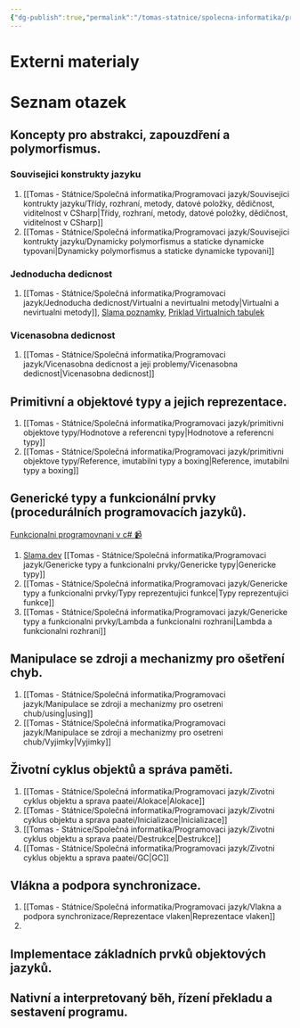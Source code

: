 ```yaml
---
{"dg-publish":true,"permalink":"/tomas-statnice/spolecna-informatika/programovaci-jazyk/programovaci-jazyky-otazky-a-poznamky/","tags":["tomas","spolecna_informatika","programovaci_jazyky"],"noteIcon":""}
---
```


# Externi materialy

# Seznam otazek
##  Koncepty pro abstrakci, zapouzdření a polymorfismus.

### Souvisejici konstrukty jazyku
1. [[Tomas - Státnice/Společná informatika/Programovaci jazyk/Souvisejici kontrukty jazyku/Třídy, rozhraní, metody, datové položky, dědičnost, viditelnost v CSharp\|Třídy, rozhraní, metody, datové položky, dědičnost, viditelnost v CSharp]]
2. [[Tomas - Státnice/Společná informatika/Programovaci jazyk/Souvisejici kontrukty jazyku/Dynamicky polymorfismus a staticke dynamicke typovani\|Dynamicky polymorfismus a staticke dynamicke typovani]]
### Jednoducha dedicnost
1. [[Tomas - Státnice/Společná informatika/Programovaci jazyk/Jednoducha dedicnost/Virtualni a nevirtualni metody\|Virtualni a nevirtualni metody]], [Slama poznamky](https://slama.dev/notes/the-cs-programming-language/#inheritance), [Priklad Virtualnich tabulek](https://pnguyen.io/posts/virtual-new-override-csharp/)
### Vicenasobna dedicnost
1. [[Tomas - Státnice/Společná informatika/Programovaci jazyk/Vicenasobna dedicnost a jeji problemy/Vicenasobna dedicnost\|Vicenasobna dedicnost]]
## Primitivní a objektové typy a jejich reprezentace.
1. [[Tomas - Státnice/Společná informatika/Programovaci jazyk/primitivni objektove typy/Hodnotove a referencni typy\|Hodnotove a referencni typy]]
2. [[Tomas - Státnice/Společná informatika/Programovaci jazyk/primitivni objektove typy/Reference, imutabilni typy a boxing\|Reference, imutabilni typy a boxing]]
## Generické typy a funkcionální prvky (procedurálních programovacích jazyků).
[Funkcionalni programovnani v c# 📹](https://www.youtube.com/watch?v=uHn_Nts4TVQ)
1. [Slama.dev](https://slama.dev/notes/the-cs-programming-language/#generic-classes) [[Tomas - Státnice/Společná informatika/Programovaci jazyk/Genericke typy a funkcionalni prvky/Genericke typy\|Genericke typy]]
2. [[Tomas - Státnice/Společná informatika/Programovaci jazyk/Genericke typy a funkcionalni prvky/Typy reprezentujici funkce\|Typy reprezentujici funkce]]
3. [[Tomas - Státnice/Společná informatika/Programovaci jazyk/Genericke typy a funkcionalni prvky/Lambda a funkcionalni rozhrani\|Lambda a funkcionalni rozhrani]]
## Manipulace se zdroji a mechanizmy pro ošetření chyb.
1. [[Tomas - Státnice/Společná informatika/Programovaci jazyk/Manipulace se zdroji a mechanizmy pro osetreni chub/using\|using]]
2. [[Tomas - Státnice/Společná informatika/Programovaci jazyk/Manipulace se zdroji a mechanizmy pro osetreni chub/Vyjimky\|Vyjimky]]
## Životní cyklus objektů a správa paměti.
1. [[Tomas - Státnice/Společná informatika/Programovaci jazyk/Zivotni cyklus objektu a sprava paatei/Alokace\|Alokace]]
2. [[Tomas - Státnice/Společná informatika/Programovaci jazyk/Zivotni cyklus objektu a sprava paatei/Inicializace\|Inicializace]]
3. [[Tomas - Státnice/Společná informatika/Programovaci jazyk/Zivotni cyklus objektu a sprava paatei/Destrukce\|Destrukce]]
4. [[Tomas - Státnice/Společná informatika/Programovaci jazyk/Zivotni cyklus objektu a sprava paatei/GC\|GC]]
## Vlákna a podpora synchronizace.
1. [[Tomas - Státnice/Společná informatika/Programovaci jazyk/Vlakna a podpora synchronizace/Reprezentace vlaken\|Reprezentace vlaken]]
2. 
## Implementace základních prvků objektových jazyků.
## Nativní a interpretovaný běh, řízení překladu a sestavení programu.